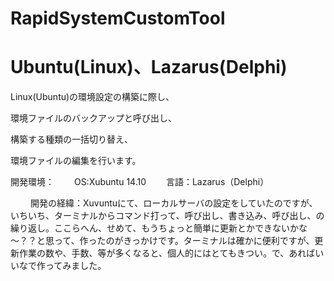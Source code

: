 # RapidSystemCustomTool
# Ubuntu(Linux)、Lazarus(Delphi)

Linux(Ubuntu)の環境設定の構築に際し、

環境ファイルのバックアップと呼び出し、

構築する種類の一括切り替え、

環境ファイルの編集を行います。


開発環境：
　　OS:Xubuntu 14.10
　　言語：Lazarus（Delphi）
　　


　　
開発の経緯：Xuvuntuにて、ローカルサーバの設定をしていたのですが、いちいち、ターミナルからコマンド打って、呼び出し、書き込み、呼び出し、の繰り返し。ここらへん、せめて、もうちょっと簡単に更新とかできないかな～？？と思って、作ったのがきっかけです。ターミナルは確かに便利ですが、更新作業の数や、手数、等が多くなると、個人的にはとてもきつい。で、あればいいなで作ってみました。
　
　
